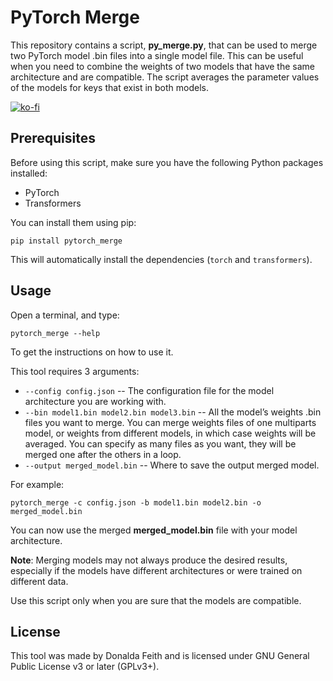 # PyTorch Merge

This repository contains a script, **py_merge.py**, that can be used to merge two PyTorch model .bin files into a single model file. This can be useful when you need to combine the weights of two models that have the same architecture and are compatible. The script averages the parameter values of the models for keys that exist in both models.

[![ko-fi](https://ko-fi.com/img/githubbutton_sm.svg)](https://ko-fi.com/R6R8K4WLS)

## Prerequisites
Before using this script, make sure you have the following Python packages installed:

* PyTorch
* Transformers

You can install them using pip:

```
pip install pytorch_merge
```

This will automatically install the dependencies (`torch` and `transformers`).

## Usage

Open a terminal, and type:

```
pytorch_merge --help
```

To get the instructions on how to use it.

This tool requires 3 arguments:

* `--config config.json` -- The configuration file for the model architecture you are working with.
* `--bin model1.bin model2.bin model3.bin` -- All the model’s weights .bin files you want to merge. You can merge weights files of one multiparts model, or weights from different models, in which case weights will be averaged. You can specify as many files as you want, they will be merged one after the others in a loop.
* `--output merged_model.bin` -- Where to save the output merged model.

For example:

```
pytorch_merge -c config.json -b model1.bin model2.bin -o merged_model.bin
```

You can now use the merged **merged_model.bin** file with your model architecture.

**Note**: Merging models may not always produce the desired results, especially if the models have different architectures or were trained on different data. 

Use this script only when you are sure that the models are compatible.

## License

This tool was made by Donalda Feith and is licensed under GNU General Public License v3 or later (GPLv3+).
